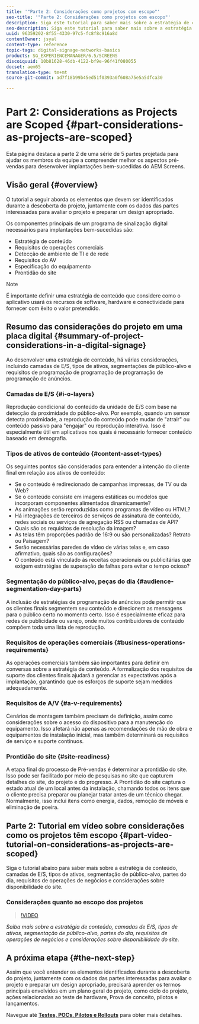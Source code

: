 ```yaml
---
title: '"Parte 2: Considerações como projetos com escopo"'
seo-title: '"Parte 2: Considerações como projetos com escopo"'
description: Siga este tutorial para saber mais sobre a estratégia de conteúdo, camadas de E/S, tipos de ativos, segmentação de público-alvo, partes do dia, requisitos de operações de negócios e considerações sobre disponibilidade do site.
seo-description: Siga este tutorial para saber mais sobre a estratégia de conteúdo, camadas de E/S, tipos de ativos, segmentação de público-alvo, partes do dia, requisitos de operações de negócios e considerações sobre disponibilidade do site.
uuid: 96359202-8f55-4330-97c5-fc8f8c916a8d
contentOwner: jsyal
content-type: reference
topic-tags: digital-signage-networks-basics
products: SG_EXPERIENCEMANAGER/6.5/SCREENS
discoiquuid: 10b81628-46db-4122-bf9e-96f41f080055
docset: aem65
translation-type: tm+mt
source-git-commit: ad7f18b99b45ed51f0393a0f608a75e5a5dfca30

---
```



# Part 2: Considerations as Projects are Scoped {#part-considerations-as-projects-are-scoped}

Esta página destaca a parte 2 de uma série de 5 partes projetada para ajudar os membros da equipe a compreender melhor os aspectos pré-vendas para desenvolver implantações bem-sucedidas do AEM Screens.

## Visão geral {#overview}

O tutorial a seguir aborda os elementos que devem ser identificados durante a descoberta do projeto, juntamente com os dados das partes interessadas para avaliar o projeto e preparar um design apropriado.

Os componentes principais de um programa de sinalização digital necessários para implantações bem-sucedidas são:

* Estratégia de conteúdo
* Requisitos de operações comerciais
* Detecção de ambiente de TI e de rede
* Requisitos do AV
* Especificação do equipamento
* Prontidão do site

>[!NOTE]
>
>É importante definir uma estratégia de conteúdo que considere como o aplicativo usará os recursos de software, hardware e conectividade para fornecer com êxito o valor pretendido.

## Resumo das considerações do projeto em uma placa digital {#summary-of-project-considerations-in-a-digital-signage}

Ao desenvolver uma estratégia de conteúdo, há várias considerações, incluindo camadas de E/S, tipos de ativos, segmentações de público-alvo e requisitos de programação de programação de programação de programação de anúncios.

### Camadas de E/S {#i-o-layers}

Reprodução condicional do conteúdo da unidade de E/S com base na detecção da proximidade do público-alvo. Por exemplo, quando um sensor detecta proximidade, a reprodução do conteúdo pode mudar de "atrair" ou conteúdo passivo para "engajar" ou reprodução interativa. Isso é especialmente útil em aplicativos nos quais é necessário fornecer conteúdo baseado em demografia.

### Tipos de ativos de conteúdo {#content-asset-types}

Os seguintes pontos são considerados para entender a intenção do cliente final em relação aos ativos de conteúdo:

* Se o conteúdo é redirecionado de campanhas impressas, de TV ou da Web?
* Se o conteúdo consiste em imagens estáticas ou modelos que incorporam componentes alimentados dinamicamente?
* As animações serão reproduzidas como programas de vídeo ou HTML?
* Há integrações de terceiros de serviços de assinatura de conteúdo, redes sociais ou serviços de agregação RSS ou chamadas de API?
* Quais são os requisitos de resolução da imagem?
* As telas têm proporções padrão de 16:9 ou são personalizadas? Retrato ou Paisagem?
* Serão necessárias paredes de vídeo de várias telas e, em caso afirmativo, quais são as configurações?
* O conteúdo está vinculado às receitas operacionais ou publicitárias que exigem estratégias de superação de falhas para evitar o tempo ocioso?

### Segmentação do público-alvo, peças do dia {#audience-segmentation-day-parts}

A inclusão de estratégias de programação de anúncios pode permitir que os clientes finais segmentem seu conteúdo e direcionem as mensagens para o público certo no momento certo. Isso é especialmente eficaz para redes de publicidade ou varejo, onde muitos contribuidores de conteúdo compõem toda uma lista de reprodução.

### Requisitos de operações comerciais {#business-operations-requirements}

As operações comerciais também são importantes para definir em conversas sobre a estratégia de conteúdo. A formalização dos requisitos de suporte dos clientes finais ajudará a gerenciar as expectativas após a implantação, garantindo que os esforços de suporte sejam medidos adequadamente.

### Requisitos de A/V {#a-v-requirements}

Cenários de montagem também precisam de definição, assim como considerações sobre o acesso do dispositivo para a manutenção do equipamento. Isso afetará não apenas as recomendações de mão de obra e equipamentos de instalação inicial, mas também determinará os requisitos de serviço e suporte contínuos.

### Prontidão do site {#site-readiness}

A etapa final do processo de Pré-vendas é determinar a prontidão do site. Isso pode ser facilitado por meio de pesquisas no site que capturem detalhes do site, do projeto e do progresso. A Prontidão do site captura o estado atual de um local antes da instalação, chamando todos os itens que o cliente precisa preparar ou planejar tratar antes de um técnico chegar. Normalmente, isso inclui itens como energia, dados, remoção de móveis e eliminação de poeira.

## Parte 2: Tutorial em vídeo sobre considerações como os projetos têm escopo {#part-video-tutorial-on-considerations-as-projects-are-scoped}

Siga o tutorial abaixo para saber mais sobre a estratégia de conteúdo, camadas de E/S, tipos de ativos, segmentação de público-alvo, partes do dia, requisitos de operações de negócios e considerações sobre disponibilidade do site.

### Considerações quanto ao escopo dos projetos

>[!VIDEO](https://video.tv.adobe.com/v/28380?captions=por_br)

*Saiba mais sobre a estratégia de conteúdo, camadas de E/S, tipos de ativos, segmentação de público-alvo, partes do dia, requisitos de operações de negócios e considerações sobre disponibilidade do site.*

## A próxima etapa {#the-next-step}

Assim que você entender os elementos identificados durante a descoberta do projeto, juntamente com os dados das partes interessadas para avaliar o projeto e preparar um design apropriado, precisará aprender os termos principais envolvidos em um plano geral do projeto, como ciclo do projeto, ações relacionadas ao teste de hardware, Prova de conceito, pilotos e lançamentos.

Navegue até **[Testes, POCs, Pilotos e Rollouts](testing-pocs-pilots-rollouts.md)** para obter mais detalhes.
